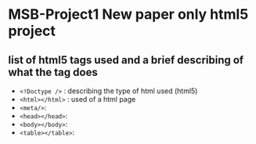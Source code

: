 # MSB-Project1 New paper only html5 project

## list of html5 tags used and a brief describing of what the tag does


- ```<!Doctype />``` : describing the type of html used (html5)
- ```<html></html>``` : used of a html page
- ```<meta/>```:
- ```<head></head>```:
- ```<body></body>```:
- ```<table></table>```: 
